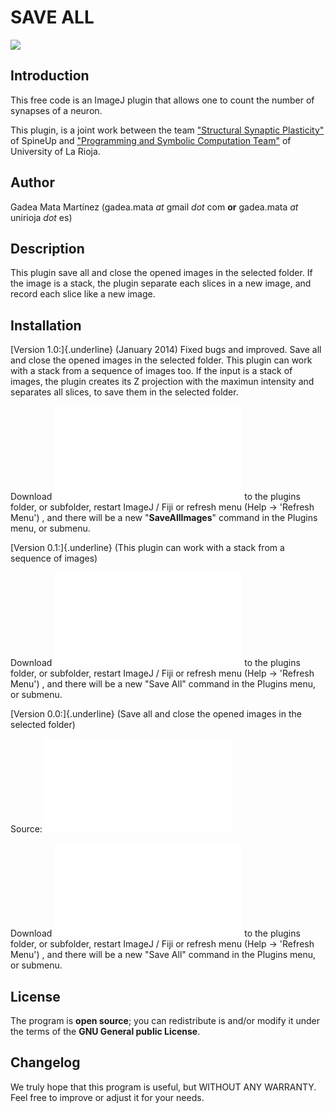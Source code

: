 # SAVE ALL

![](/plugin/utilities/save_all/shell_save_all.png)

## Introduction

This free code is an ImageJ plugin that allows one to count the number
of synapses of a neuron.

This plugin, is a joint work between the team [\"Structural Synaptic
Plasticity\"](http://spineup.jimdo.com/) of SpineUp and [\"Programming
and Symbolic Computation Team"](https://esus.unirioja.es/psycotrip/) of
University of La Rioja.

## Author

Gadea Mata Martínez (gadea.mata *at* gmail *dot* com **or** gadea.mata
*at* unirioja *dot* es)

## Description

This plugin save all and close the opened images in the selected folder.
If the image is a stack, the plugin separate each slices in a new image,
and record each slice like a new image.

## Installation

[Version 1.0:]{.underline} (January 2014) Fixed bugs and improved. Save
all and close the opened images in the selected folder. This plugin can
work with a stack from a sequence of images too. If the input is a stack
of images, the plugin creates its Z projection with the maximun
intensity and separates all slices, to save them in the selected folder.

Download ![SaveAll\_.jar](/plugin/utilities/save_all/saveall_.jar) to
the plugins folder, or subfolder, restart ImageJ / Fiji or refresh menu
(Help → \'Refresh Menu\') , and there will be a new
\"**SaveAllImages**\" command in the Plugins menu, or submenu.

[Version 0.1:]{.underline} (This plugin can work with a stack from a
sequence of images)

Download ![Save_All.jar](/plugin/utilities/save_all/save_all.jar) to the
plugins folder, or subfolder, restart ImageJ / Fiji or refresh menu
(Help → \'Refresh Menu\') , and there will be a new \"Save All\" command
in the Plugins menu, or submenu.

[Version 0.0:]{.underline} (Save all and close the opened images in the
selected folder)

Source: ![Save All.java](/plugin/utilities/save_all/save_all.java)

Download ![Save_All.class](/plugin/utilities/save_all/save_all.class) to
the plugins folder, or subfolder, restart ImageJ / Fiji or refresh menu
(Help → \'Refresh Menu\') , and there will be a new \"Save All\" command
in the Plugins menu, or submenu.

## License

The program is **open source**; you can redistribute is and/or modify it
under the terms of the **GNU General public License**.

## Changelog

We truly hope that this program is useful, but WITHOUT ANY WARRANTY.
Feel free to improve or adjust it for your needs.
